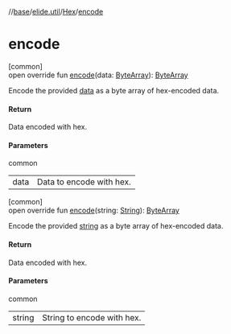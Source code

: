 //[base](../../../index.md)/[elide.util](../index.md)/[Hex](index.md)/[encode](encode.md)

# encode

[common]\
open override fun [encode](encode.md)(data: [ByteArray](https://kotlinlang.org/api/latest/jvm/stdlib/kotlin/-byte-array/index.html)): [ByteArray](https://kotlinlang.org/api/latest/jvm/stdlib/kotlin/-byte-array/index.html)

Encode the provided [data](encode.md) as a byte array of hex-encoded data.

#### Return

Data encoded with hex.

#### Parameters

common

| | |
|---|---|
| data | Data to encode with hex. |

[common]\
open override fun [encode](encode.md)(string: [String](https://kotlinlang.org/api/latest/jvm/stdlib/kotlin/-string/index.html)): [ByteArray](https://kotlinlang.org/api/latest/jvm/stdlib/kotlin/-byte-array/index.html)

Encode the provided [string](encode.md) as a byte array of hex-encoded data.

#### Return

Data encoded with hex.

#### Parameters

common

| | |
|---|---|
| string | String to encode with hex. |

